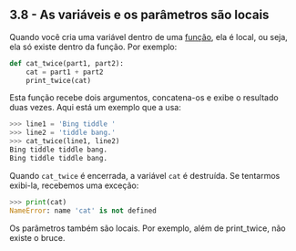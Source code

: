 ## 3.8 - As variáveis e os parâmetros são locais

Quando você cria uma variável dentro de uma [função](13-glossario.md#função), ela é local, ou seja, ela só existe dentro da função. Por exemplo:


```python
def cat_twice(part1, part2):
    cat = part1 + part2
    print_twice(cat)
```

Esta função recebe dois argumentos, concatena-os e exibe o resultado duas vezes. Aqui está um exemplo que a usa:



```python
>>> line1 = 'Bing tiddle '
>>> line2 = 'tiddle bang.'
>>> cat_twice(line1, line2)
Bing tiddle tiddle bang.
Bing tiddle tiddle bang.
```

Quando `cat_twice` é encerrada, a variável `cat` é destruída. Se tentarmos exibi-la, recebemos uma exceção:

```python
>>> print(cat)
NameError: name 'cat' is not defined
```

Os parâmetros também são locais. Por exemplo, além de print\_twice, não existe o bruce.
